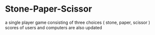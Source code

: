 # Stone-Paper-Scissor
a single player game consisting of three choices ( stone, paper, scissor )
scores of users and computers are also updated
